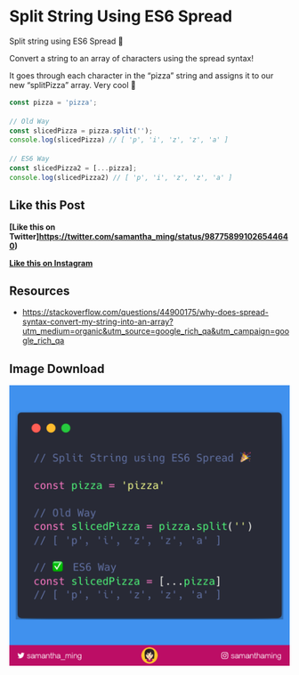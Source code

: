 # Split String Using ES6 Spread

Split string using ES6 Spread 🎉

Convert a string to an array of characters using the spread syntax!

It goes through each character in the “pizza” string and assigns it to our new “splitPizza” array. Very cool 🤩


```javascript
const pizza = 'pizza';

// Old Way
const slicedPizza = pizza.split('');
console.log(slicedPizza) // [ 'p', 'i', 'z', 'z', 'a' ]

// ES6 Way
const slicedPizza2 = [...pizza];
console.log(slicedPizza2) // [ 'p', 'i', 'z', 'z', 'a' ]
```

## Like this Post

**[Like this on Twitter]https://twitter.com/samantha_ming/status/987758991026544640)**

**[Like this on Instagram](https://www.instagram.com/p/Bh1601FB4KJ/?taken-by=samanthaming)**


## Resources

- https://stackoverflow.com/questions/44900175/why-does-spread-syntax-convert-my-string-into-an-array?utm_medium=organic&utm_source=google_rich_qa&utm_campaign=google_rich_qa


## Image Download

![Download](12-split-string-using-spread.png)
